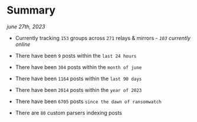 
# Summary
_june 27th, 2023_

- Currently tracking `153` groups across `271` relays & mirrors - _`103` currently online_

- There have been `9` posts within the `last 24 hours`

- There have been `304` posts within the `month of june`

- There have been `1164` posts within the `last 90 days`

- There have been `2014` posts within the `year of 2023`

- There have been `6705` posts `since the dawn of ransomwatch`

- There are `80` custom parsers indexing posts
